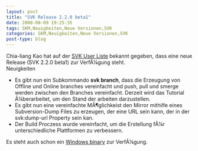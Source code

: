 ```yaml
---
layout: post
title: "SVK Release 2.2.0 beta1"
date: 2008-08-09 19:25:35
tags: SKM,Neuigkeiten,Neue Versionen,SVK
categories: SKM,Neuigkeiten,Neue Versionen,SVK
post-type: blog
---
```

Chia-liang Kao hat auf der <a href="http://lists.bestpractical.com/pipermail/svk-users/2008-August/000311.html"  title="SVK User Liste">SVK User Liste</a> bekannt gegeben, dass eine neue Release (SVK 2.2.0 beta1) zur VerfÃ¼gung steht.<br/>
Neuigkeiten<ul>
<li>Es gibt nun ein Subkommando <strong>svk branch</strong>, dass die Erzeugung von Offline und Online branches vereinfacht und  push, pull und smerge werden zwischen den Branches vereinfacht. Derzeit wird das Tutorial Ã¼berarbeitet, um den Stand der arbeiten darzustellen.</li>
<li>Es gibt nun eine vereinfachte MÃ¶glichkeist den Mirror mithilfe eines Subversion-Dump Files zu erzeugen, der eine URL sein kann, der in der svk:dump-url Property sein kan. </li>
<li>Der Build Proczess wurde vereinfacht, um die Erstellung fÃ¼r unterschiedliche Plattformen zu verbessern.</li>
</ul>

Es steht auch schon ein <a href="http://fsck.com/~clkao/svk-win32-r3055.exe"  title="Windows Binary">Windows binary</a> zur VerfÃ¼gung.


